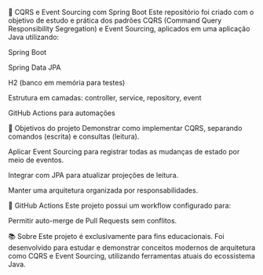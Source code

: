 📘 CQRS e Event Sourcing com Spring Boot
Este repositório foi criado com o objetivo de estudo e prática dos padrões CQRS (Command Query Responsibility Segregation) e Event Sourcing, aplicados em uma aplicação Java utilizando:

Spring Boot

Spring Data JPA

H2 (banco em memória para testes)

Estrutura em camadas: controller, service, repository, event

GitHub Actions para automações

🚀 Objetivos do projeto
Demonstrar como implementar CQRS, separando comandos (escrita) e consultas (leitura).

Aplicar Event Sourcing para registrar todas as mudanças de estado por meio de eventos.

Integrar com JPA para atualizar projeções de leitura.

Manter uma arquitetura organizada por responsabilidades.

🔧 GitHub Actions
Este projeto possui um workflow configurado para:

Permitir auto-merge de Pull Requests sem conflitos.

📚 Sobre
Este projeto é exclusivamente para fins educacionais. Foi desenvolvido para estudar e demonstrar conceitos modernos de arquitetura como CQRS e Event Sourcing, utilizando ferramentas atuais do ecossistema Java.
